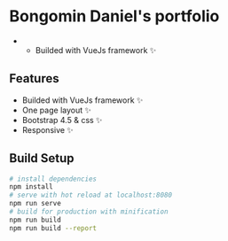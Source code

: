 # Bongomin Daniel's portfolio
- - Builded with VueJs framework ✨

## Features
- Builded with VueJs framework ✨
- One page layout ✨
- Bootstrap 4.5 & css ✨
- Responsive ✨

## Build Setup

``` bash
# install dependencies
npm install
# serve with hot reload at localhost:8080
npm run serve
# build for production with minification
npm run build
npm run build --report
```

